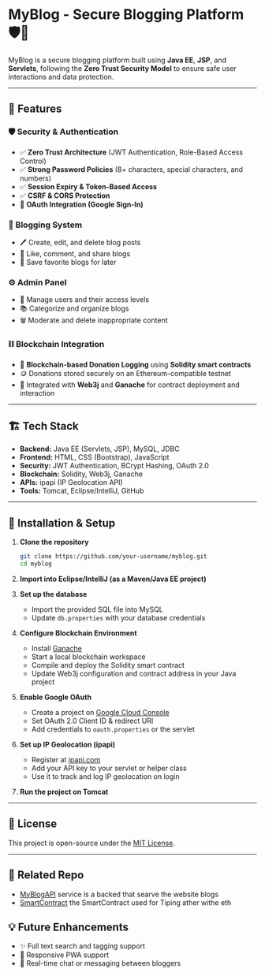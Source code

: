 # MyBlog - Secure Blogging Platform 🛡️📝

MyBlog is a secure blogging platform built using **Java EE**, **JSP**, and **Servlets**, following the **Zero Trust Security Model** to ensure safe user interactions and data protection.

---

## 🚀 Features

### 🛡️ Security & Authentication
- ✅ **Zero Trust Architecture** (JWT Authentication, Role-Based Access Control)
- ✅ **Strong Password Policies** (8+ characters, special characters, and numbers)
- ✅ **Session Expiry & Token-Based Access**
- ✅ **CSRF & CORS Protection**
- 🔐 **OAuth Integration (Google Sign-In)**

### 📝 Blogging System
- 🖊️ Create, edit, and delete blog posts
- 📌 Like, comment, and share blogs
- 🔖 Save favorite blogs for later

### ⚙️ Admin Panel
- 👥 Manage users and their access levels
- 📚 Categorize and organize blogs
- 🗑️ Moderate and delete inappropriate content

### ⛓️ Blockchain Integration
- 🧾 **Blockchain-based Donation Logging** using **Solidity smart contracts**
- 🪙 Donations stored securely on an Ethereum-compatible testnet
- 🔗 Integrated with **Web3j** and **Ganache** for contract deployment and interaction

---

## 🏗️ Tech Stack

- **Backend:** Java EE (Servlets, JSP), MySQL, JDBC
- **Frontend:** HTML, CSS (Bootstrap), JavaScript
- **Security:** JWT Authentication, BCrypt Hashing, OAuth 2.0
- **Blockchain:** Solidity, Web3j, Ganache
- **APIs:** ipapi (IP Geolocation API)
- **Tools:** Tomcat, Eclipse/IntelliJ, GitHub

---

## 🔧 Installation & Setup

1. **Clone the repository**
   ```bash
   git clone https://github.com/your-username/myblog.git
   cd myblog
   ```

2. **Import into Eclipse/IntelliJ (as a Maven/Java EE project)**

3. **Set up the database**
   - Import the provided SQL file into MySQL
   - Update `db.properties` with your database credentials

4. **Configure Blockchain Environment**
   - Install [Ganache](https://trufflesuite.com/ganache/)
   - Start a local blockchain workspace
   - Compile and deploy the Solidity smart contract
   - Update Web3j configuration and contract address in your Java project

5. **Enable Google OAuth**
   - Create a project on [Google Cloud Console](https://console.cloud.google.com/)
   - Set OAuth 2.0 Client ID & redirect URI
   - Add credentials to `oauth.properties` or the servlet

6. **Set up IP Geolocation (ipapi)**
   - Register at [ipapi.com](https://ipapi.com/)
   - Add your API key to your servlet or helper class
   - Use it to track and log IP geolocation on login

7. **Run the project on Tomcat**

---

## 📜 License

This project is open-source under the [MIT License](LICENSE).

---

## 🙌 Related Repo
- [MyBlogAPI](https://github.com/farid-kheli/MyBlogAPI) service is a backed that searve the website blogs
- [SmartContract](#) the SmartContract used for Tiping ather withe eth  

## 💡 Future Enhancements

- ✨ Full text search and tagging support
- 📱 Responsive PWA support
- 💬 Real-time chat or messaging between bloggers
